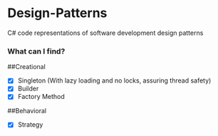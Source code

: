 # Design-Patterns

C# code representations of software development design patterns

### What can I find?

##Creational

- [x] Singleton (With lazy loading and no locks, assuring thread safety)
- [x] Builder
- [x] Factory Method

##Behavioral

- [x] Strategy
